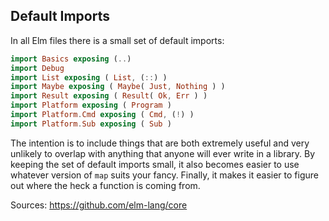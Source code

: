 ## Default Imports

In all Elm files there is a small set of default imports:

```elm
import Basics exposing (..)
import Debug
import List exposing ( List, (::) )
import Maybe exposing ( Maybe( Just, Nothing ) )
import Result exposing ( Result( Ok, Err ) )
import Platform exposing ( Program )
import Platform.Cmd exposing ( Cmd, (!) )
import Platform.Sub exposing ( Sub )
```

The intention is to include things that are both extremely useful and very
unlikely to overlap with anything that anyone will ever write in a library.
By keeping the set of default imports small, it also becomes easier to use
whatever version of `map` suits your fancy. Finally, it makes it easier to
figure out where the heck a function is coming from.


Sources: https://github.com/elm-lang/core
